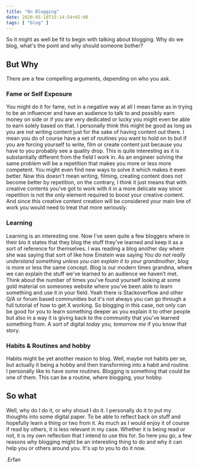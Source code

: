 ```yaml
---
title: "On Blogging"
date: 2020-05-10T15:14:54+02:00
tags: [ "blog" ]
---
```


So it might as well be fit to begin with talking about blogging. Why do we blog, what's the point and why should someone
bother?


## But Why
There are a few compelling arguments, depending on who you ask. 

### Fame or Self Exposure
You might do it for fame, not in a negative way at all I mean fame as in trying to be an influencer and have an audience
to talk to and possibly earn money on side or if you are very dedicated or lucky you might even be able to earn solely
based on that. I personally think this might be good as long as you are not writing content just for the sake of having
content out there. I mean you do of course have a set of routines you want to hold on to but if you are forcing yourself
to write, film or create content just because you have to you probably see a quality drop. This is quite interesting as
it is substantially different from the field I work in. As an engineer solving the same problem will be a repetition
that makes you more or less more competent. You might even find new ways to solve it which makes it even better. Now
this doesn't mean writing, filming, creating content does not become better by repetition, on the contrary, I think it
just means that with creative contents you've got to work with it in a more delicate way since repetition is not the 
_only_ element required to boost your creative content. And since this creative content creation will be considered your 
main line of work you would need to treat that more seriously.

### Learning
Learning is an interesting one. Now I've seen quite a few bloggers where in their bio it states that they blog the stuff
they've learned and keep it as a sort of reference for themselves. I was reading a blog another day where she was saying
that sort of like how Einstein was saying _You do not really understand something unless you can explain it to your 
grandmother_, blog is more or less the same concept. Blog is our modern times grandma, where we can explain the stuff 
we've learned to an audience we haven't met. Think about the number of times you've found yourself looking at some gold 
material on someones website where you've been able to learn something and use it in your field. Yeah there is 
Stackoverflow and other Q/A or forum based communities but it's not always you can go through a full tutorial of how to 
get X working. So blogging in this case, not only can be good for you to learn something deeper as you explain it to 
other people but also in a way it is giving back to the community that you've learned something from. A sort of digital
_today you, tomorrow me_ if you know that story.

### Habits & Routines and hobby
Habits might be yet another reason to blog. Well, maybe not habits per se, but actually it being a hobby and then 
transforming into a habit and routine. I personally like to have some routines. Blogging is something that could be one 
of them. This can be a routine, where blogging, your hobby. 

## So what
Well, why do I do it, or why shoud I do it. I personally do it to put my thoughts into some digital paper. To be able to
reflect back on stuff and hopefully learn a thing or two from it. As much as I would enjoy it of course if read by 
others, it is less relevant in my case. Whether it is being read or not, it is my own reflection that I intend to use 
this for. So here you go, a few reasons why blogging might be an interesting thing to do and why it can help you or 
others around you. It's up to you to do it now.

.Erfan
